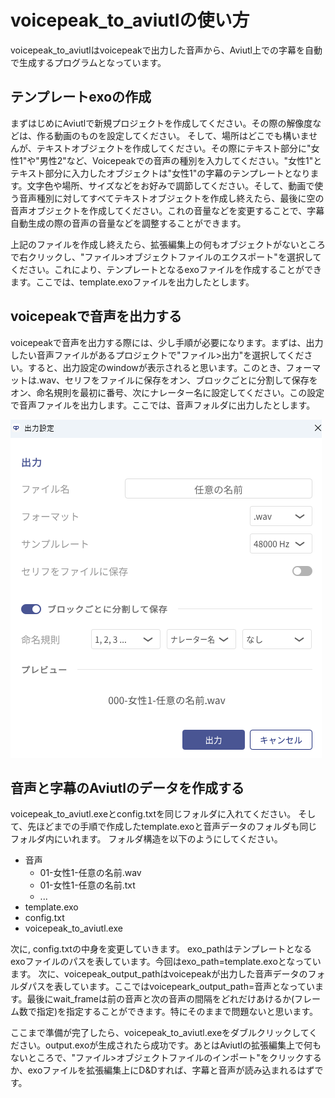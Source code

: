 # voicepeak_to_aviutlの使い方
voicepeak_to_aviutlはvoicepeakで出力した音声から、Aviutl上での字幕を自動で生成するプログラムとなっています。
## テンプレートexoの作成
まずはじめにAviutlで新規プロジェクトを作成してください。その際の解像度などは、作る動画のものを設定してください。
そして、場所はどこでも構いませんが、テキストオブジェクトを作成してください。その際にテキスト部分に"女性1"や"男性2"など、Voicepeakでの音声の種別を入力してください。"女性1"とテキスト部分に入力したオブジェクトは"女性1"の字幕のテンプレートとなります。文字色や場所、サイズなどをお好みで調節してください。そして、動画で使う音声種別に対してすべてテキストオブジェクトを作成し終えたら、最後に空の音声オブジェクトを作成してください。これの音量などを変更することで、字幕自動生成の際の音声の音量などを調整することができます。

上記のファイルを作成し終えたら、拡張編集上の何もオブジェクトがないところで右クリックし、"ファイル>オブジェクトファイルのエクスポート"を選択してください。これにより、テンプレートとなるexoファイルを作成することができます。ここでは、template.exoファイルを出力したとします。

## voicepeakで音声を出力する
voicepeakで音声を出力する際には、少し手順が必要になります。まずは、出力したい音声ファイルがあるプロジェクトで"ファイル>出力"を選択してください。すると、出力設定のwindowが表示されると思います。このとき、フォーマットは.wav、セリフをファイルに保存をオン、ブロックごとに分割して保存をオン、命名規則を最初に番号、次にナレーター名に設定してください。この設定で音声ファイルを出力します。ここでは、音声フォルダに出力したとします。

![alt text](image/voicepeak_setting.png)

## 音声と字幕のAviutlのデータを作成する
voicepeak_to_aviutl.exeとconfig.txtを同じフォルダに入れてください。
そして、先ほどまでの手順で作成したtemplate.exoと音声データのフォルダも同じフォルダ内にいれます。
フォルダ構造を以下のようにしてください。
 - 音声
    - 01-女性1-任意の名前.wav
    - 01-女性1-任意の名前.txt
    - ...
 - template.exo
 - config.txt
 - voicepeak_to_aviutl.exe

次に, config.txtの中身を変更していきます。
exo_pathはテンプレートとなるexoファイルのパスを表しています。今回はexo_path=template.exoとなっています。
次に、voicepeak_output_pathはvoicepeakが出力した音声データのフォルダパスを表しています。ここではvoicepeark_output_path=音声となっています。最後にwait_frameは前の音声と次の音声の間隔をどれだけあけるか(フレーム数で指定)を指定することができます。特にそのままで問題ないと思います。

ここまで準備が完了したら、voicepeak_to_aviutl.exeをダブルクリックしてください。output.exoが生成されたら成功です。あとはAviutlの拡張編集上で何もないところで、"ファイル>オブジェクトファイルのインポート"をクリックするか、exoファイルを拡張編集上にD&Dすれば、字幕と音声が読み込まれるはずです。